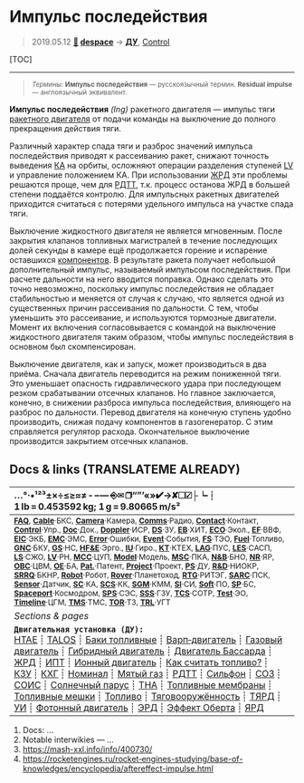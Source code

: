 # Импульс последействия
> 2019.05.12 **[🚀](../index/index.md) [despace](index.md)** → **[ДУ](ps.md)**, [Control](control.md)

[TOC]

---

> <small>*Термины:* **Импульс последействия** — русскоязычный термин. **Residual impulse** — англоязычный эквивалент.</small>

**Импульс последействия** *(Ing)* ракетного двигателя — импульс тяги [ракетного двигателя](ps.md) от подачи команды на выключение до полного прекращения действия тяги.

Различный характер спада тяги и разброс значений импульса последействия приводят к рассеиванию ракет, снижают точность выведения [КА](sc.md) на орбиты, осложняют операции разделения ступеней [LV](lv.md) и управление положением КА. При использовании [ЖРД](lpr.md) эти проблемы решаются проще, чем для [РДТТ](spr.md), т.к. процесс останова ЖРД в большей степени поддаётся контролю. Для импульсных ракетных двигателей приходится считаться с потерями удельного импульса на участке спада тяги.

Выключение жидкостного двигателя не является мгновенным. После закрытия клапанов топливных магистралей в течение последующих долей секунды в камере ещё продолжается горение и испарение оставшихся [компонентов](fuel.md). В результате ракета получает небольшой дополнительный импульс, называемый импульсом последействия. При расчете дальности на него вводится поправка. Однако сделать это точно невозможно, поскольку импульс последействия не обладает стабильностью и меняется от случая к случаю, что является одной из существенных причин рассеивания по дальности. С тем, чтобы уменьшить это рассеивание, и используются тормозные двигатели. Момент их включения согласовывается с командой на выключение жидкостного двигателя таким образом, чтобы импульс последействия в основном был скомпенсирован.

Выключение двигателя, как и запуск, может производиться в два приёма. Сначала двигатель переводится на режим пониженной тяги. Это уменьшает опасность гидравлического удара при последующем резком срабатывании отсечных клапанов. Но главное заключается, конечно, в снижении разброса импульса последействия, влияющего на разброс по дальности. Перевод двигателя на конечную ступень удобно производить, снижая подачу компонентов в газогенератор. С этим справляется регулятор расхода. Окончательное выключение производится закрытием отсечных клапанов.



<p style="page-break-after:always"> </p>

## Docs & links (TRANSLATEME ALREADY)
|…°·•¹²³±×÷≤≥≈≠ ‑ −— ⎆✉ ❐“”’«»✔→✘☐☑├┕┆ 1 lb = 0.453592 kg; 1 g = 9.80665 m/s²|
|:--|
|<small>**[FAQ](faq.md)**, **[Cable](cable.md)**·БКС, **[Camera](cam.md)**·Камера, **[Comms](comms.md)**·Радио, **[Contact](contact.md)**·Контакт, **[Control](control.md)**·Упр., **[Doc](doc.md)**·Док., **[Doppler](doppler.md)**·ИСР, **[DS](ds.md)**·ЗУ, **[EB](eb.md)**·ХИТ, **[ECO](ecology.md)**·Экол., **[EF](ef.md)**·ВВФ, **[ElC](elc.md)**·ЭКБ, **[EMC](emc.md)**·ЭМС, **[Error](error.md)**·Ошибки, **[Event](event.md)**·События, **[FS](fs.md)**·ТЭО, **[Fuel](fuel.md)**·Топливо, **[GNC](gnc.md)**·БКУ, **[GS](scs.md)**·НС, **[HF&E](hfe.md)**·Эрго., **[IU](iu.md)**·Гиро., **[KT](kt.md)**·КТЕХ, **[LAG](lag.md)**·ПУC, **[LES](les.md)**·САСП, **[LS](ls.md)**·СЖО, **[LV](lv.md)**·РН, **[MCC](mcc.md)**·ЦУП, **[Model](model.md)**·Модель, **[MSC](sc.md)**·ПКА, **[N&B](nnb.md)**·БНО, **[NR](nr.md)**·ЯР, **[OBC](obc.md)**·ЦВМ, **[OE](oe.md)**·БА, **[Pat.](патент.md)**·Патент, **[Project](project.md)**·Проект, **[PS](ps.md)**·ДУ, **[R&D](rnd.md)**·НИОКР, **[SRRQ](srrq.md)**·БКНР, **[Robot](robotics.md)**·Робот, **[Rover](rover.md)**·Планетоход, **[RTG](rtg.md)**·РИТЭГ, **[SARC](sarc.md)**·ПСК, **[Sensor](sensor.md)**·Датчик, **[SC](sc.md)**·КА, **[SCS](scs.md)**·КК, **[SGM](sgm.md)**·КММ, **[SI](si.md)**·СИ, **[Soft](soft.md)**·ПО, **[SP](sp.md)**·БС, **[Spaceport](spaceport.md)**·Космодром, **[SPS](sps.md)**·СЭС, **[SSS](sss.md)**·ГЗУ, **[TCS](tcs.md)**·СОТР, **[Test](test.md)**·ЭО, **[Timeline](timeline.md)**·ЦГМ, **[TMS](tms.md)**·ТМС, **[TOR](tor.md)**·ТЗ, **[TRL](trl.md)**·УГТ</small>|
|*Sections & pages*|
|**`Двигательная установка (ДУ):`**<br> [HTAE](htae.md) ┊ [TALOS](talos.md) ┊ [Баки топливные](fuel_tank.md) ┊ [Варп‑двигатель](warp_drive.md) ┊ [Газовый двигатель](cgt.md) ┊ [Гибридный двигатель](гбрд.md) ┊ [Двигатель Бассарда](bussard_ramjet.md) ┊ [ЖРД](lpr.md) ┊ [ИПТ](ing.md) ┊ [Ионный двигатель](иод.md) ┊ [Как считать топливо?](si.md) ┊ [КЗУ](cinu.md) ┊ [КХГ](cgs.md) ┊ [Номинал](nominal.md) ┊ [Мятый газ](exhsteam.md) ┊ [РДТТ](spr.md) ┊ [Сильфон](сильфон.md) ┊ [СОЗ](соз.md) ┊ [СОИС](соис.md) ┊ [Солнечный парус](солнечный_парус.md) ┊ [ТНА](turbopump.md) ┊ [Топливные мембраны](топливные_мембраны.md) ┊ [Топливные мешки](топливные_мешки.md) ┊ [Топливо](fuel.md) ┊ [Тяговооружённость](ttwr.md) ┊ [ТЯРД](тярд.md) ┊ [УИ](isp.md) ┊ [Фотонный двигатель](фотонный_двигатель.md) ┊ [ЭРД](epsp.md) ┊ [Эффект Оберта](oberth_eff.md) ┊ [ЯРД](ntr.md)|

   1. Docs: …
   1. Notable interwikies — …
   1. <https://mash-xxl.info/info/400730/>
   1. <https://rocketengines.ru/rocket‑engines-studying/base-of-knowledges/encyclopedia/aftereffect-impulse.html>

